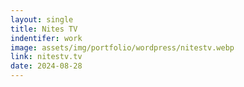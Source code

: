 ```yaml
---
layout: single
title: Nites TV
indentifer: work
image: assets/img/portfolio/wordpress/nitestv.webp
link: nitestv.tv
date: 2024-08-28
---
```

